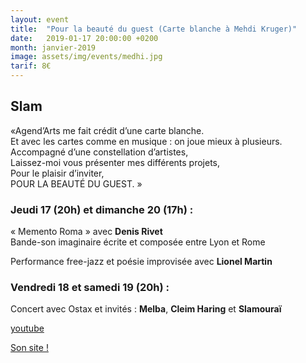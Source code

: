 ```yaml
---
layout: event
title:  "Pour la beauté du guest (Carte blanche à Mehdi Kruger)"
date:   2019-01-17 20:00:00 +0200
month: janvier-2019
image: assets/img/events/medhi.jpg
tarif: 8€
---
```


## Slam

«Agend’Arts me fait crédit d’une carte blanche.  
Et avec les cartes comme en musique : on joue mieux à plusieurs.  
Accompagné d’une constellation d’artistes,  
Laissez-moi vous présenter mes différents projets,  
Pour le plaisir d’inviter,  
POUR LA BEAUTÉ DU GUEST. »

### Jeudi 17 (20h) et dimanche 20 (17h) :  
« Memento Roma » avec **Denis Rivet**  
Bande-son imaginaire écrite et composée entre Lyon et Rome  
  
Performance free-jazz et poésie improvisée avec **Lionel Martin**

### Vendredi 18 et samedi 19 (20h) :  
Concert avec Ostax et invités : **Melba**, **Cleim Haring** et **Slamouraï**

[youtube](https://www.youtube.com/watch?v=c2ZkgqfjU_0&w=729&h=410)

[Son site !](http://mehdikruger.com/)
